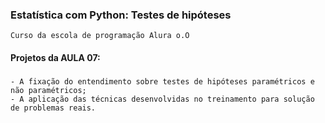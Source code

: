 ### Estatística com Python: Testes de hipóteses
    Curso da escola de programação Alura o.O

#### Projetos da AULA 07:

###
    - A fixação do entendimento sobre testes de hipóteses paramétricos e não paramétricos;
    - A aplicação das técnicas desenvolvidas no treinamento para solução de problemas reais.